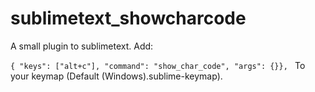 sublimetext_showcharcode
========================

A small plugin to sublimetext.
Add:
<code>    
{ "keys": ["alt+c"], "command": "show_char_code", "args": {}},
</code>
To your keymap (Default (Windows).sublime-keymap).

